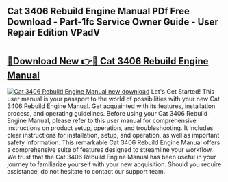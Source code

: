 ## Cat 3406 Rebuild Engine Manual PDf Free Download - Part-1fc Service Owner Guide - User Repair Edition VPadV

# <h2><a href="http://bc72027.oget.top/?id=Cat+3406+Rebuild+Engine+Manual">🔗Download New 👉🔴 Cat 3406 Rebuild Engine Manual</a></h2>

[![Cat 3406 Rebuild Engine Manual new download](https://i.imgur.com/5g1atiW.png)](http://bc72027.oget.top/?id=Cat+3406+Rebuild+Engine+Manual)
Let's Get Started! This user manual is your passport to the world of possibilities with your new Cat 3406 Rebuild Engine Manual. Get acquainted with its features, installation process, and operating guidelines. Before using your Cat 3406 Rebuild Engine Manual, please refer to this user manual for comprehensive instructions on product setup, operation, and troubleshooting. It includes clear instructions for installation, setup, and operation, as well as important safety information. This remarkable Cat 3406 Rebuild Engine Manual offers a comprehensive suite of features designed to streamline your workflow. We trust that the Cat 3406 Rebuild Engine Manual has been useful in your journey to familiarize yourself with your new acquisition. Should you require assistance, do not hesitate to contact our support team.
